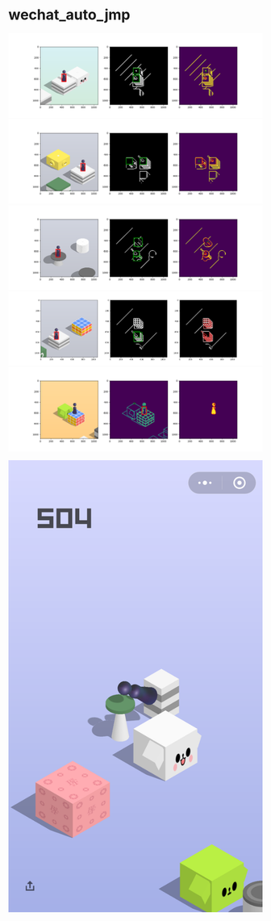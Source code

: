 # wechat_auto_jmp

![](Figure_1.png)
![](Figure_2.png)
![](Figure_3.png)
![](Figure_4.png)
![](Figure_5.png)

![](finish.png)

